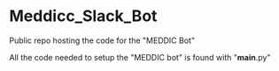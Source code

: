# Meddicc_Slack_Bot
Public repo hosting the code for the "MEDDIC Bot"

All the code needed to setup the "MEDDIC bot" is found with "__main__.py" 
